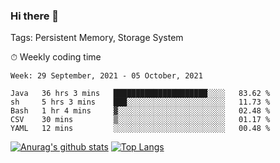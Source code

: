 ### Hi there 👋

Tags: Persistent Memory, Storage System

<!--

[![Anurag's github stats](https://github-readme-stats.vercel.app/api?username=wwyf)](https://github.com/anuraghazra/github-readme-stats)

[![Anurag's github stats](https://github-readme-stats.vercel.app/api?username=wwyf&count_private=true)](https://github.com/anuraghazra/github-readme-stats)


[![Top Langs](https://github-readme-stats.vercel.app/api/top-langs/?username=wwyf&count_private=true&&hide=jupyter%20notebook,html)](https://github.com/anuraghazra/github-readme-stats)



-->


⏱ Weekly coding time

<!--START_SECTION:waka-->
```text
Week: 29 September, 2021 - 05 October, 2021

Java   36 hrs 3 mins   █████████████████████░░░░   83.62 % 
sh     5 hrs 3 mins    ███░░░░░░░░░░░░░░░░░░░░░░   11.73 % 
Bash   1 hr 4 mins     ▓░░░░░░░░░░░░░░░░░░░░░░░░   02.48 % 
CSV    30 mins         ▒░░░░░░░░░░░░░░░░░░░░░░░░   01.17 % 
YAML   12 mins         ░░░░░░░░░░░░░░░░░░░░░░░░░   00.48 % 
```
<!--END_SECTION:waka-->



[![Anurag's github stats](https://github-readme-stats.vercel.app/api?username=wwyf&count_private=true&show_icons=true&hide_border=true)](https://github.com/anuraghazra/github-readme-stats) [![Top Langs](https://github-readme-stats.vercel.app/api/top-langs/?username=wwyf&count_private=true&hide=jupyter%20notebook,html,OpenEdge%20ABL&langs_count=10&layout=compact&hide_border=true)](https://github.com/anuraghazra/github-readme-stats)

<!--

[![willianrod's wakatime stats](https://github-readme-stats.vercel.app/api/wakatime?username=wwyf)](https://github.com/anuraghazra/github-readme-stats)


-->
